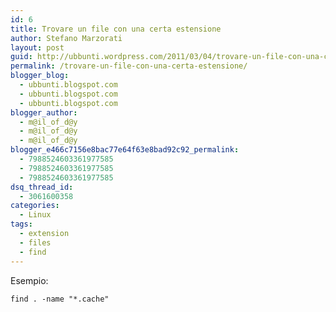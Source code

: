 ```yaml
---
id: 6
title: Trovare un file con una certa estensione
author: Stefano Marzorati
layout: post
guid: http://ubbunti.wordpress.com/2011/03/04/trovare-un-file-con-una-certa-estensione
permalink: /trovare-un-file-con-una-certa-estensione/
blogger_blog:
  - ubbunti.blogspot.com
  - ubbunti.blogspot.com
  - ubbunti.blogspot.com
blogger_author:
  - m@il_of_d@y
  - m@il_of_d@y
  - m@il_of_d@y
blogger_e466c7156e8bac77e64f63e8bad92c92_permalink:
  - 7988524603361977585
  - 7988524603361977585
  - 7988524603361977585
dsq_thread_id:
  - 3061600358
categories:
  - Linux
tags:
  - extension
  - files
  - find
---
```

Esempio:

`find . -name "*.cache"`